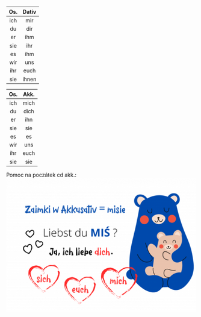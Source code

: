 | Os. | Dativ |
|:-:|:-:|
|ich|mir|	
|du|dir|
|er|ihm|
|sie|ihr|
|es|ihm|
|wir|uns|
|ihr|euch|
|sie|ihnen|

| Os. | Akk. |
|:-:|:-:|
|ich|mich|	
|du|dich|
|er|ihn|
|sie|sie|
|es|es|
|wir|uns|
|ihr|euch|
|sie|sie|
Pomoc na poczátek cd akk.:
![Pasted image 20221022125536](../../../attachments/Pasted%20image%2020221022125536.png)